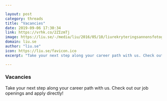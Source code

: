 ```yaml
---

layout: post
category: threads
title: "Vacancies"
date: 2019-09-06 17:30:34
link: https://vrhk.co/2ZIzmTj
image: https://liu.se/-/media/liu/2016/05/10/liurekryteringsannonsfotograferingITDavidEinar0164-9/jobba_pa_liu1_1280x560.jpg?as=1&w=640&h=420&cr=1&crw=640&crh=420&bc=%23ffffff&hash=FDCBA002AF27DD8EB8A485CA33F9B18622028649
domain: liu.se
author: "liu.se"
icon: https://liu.se/favicon.ico
excerpt: "Take your next step along your career path with us. Check out our job openings and apply directly!"

---
```


### Vacancies

Take your next step along your career path with us. Check out our job openings and apply directly!